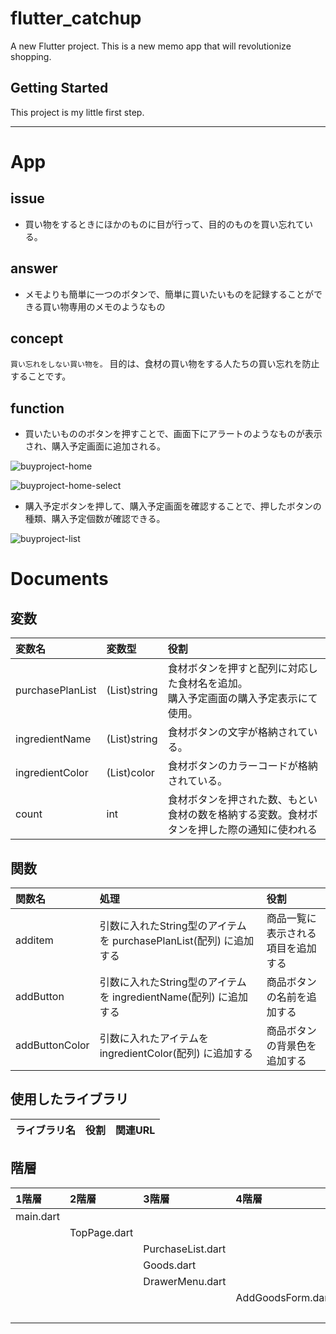 # flutter_catchup

A new Flutter project.
This is a new memo app that will revolutionize shopping.

## Getting Started

This project is my little first step.

---

# App

## issue

* 買い物をするときにほかのものに目が行って、目的のものを買い忘れている。

<!-- * 買い物するときに、以前に買ったものと同じものを買って無駄買いしてしまう。 -->

## answer

* メモよりも簡単に一つのボタンで、簡単に買いたいものを記録することができる買い物専用のメモのようなもの

<!-- * 買い物終了後、メモの履歴を商品ごとで見ることができる -->

## concept

`買い忘れをしない買い物を。`
目的は、食材の買い物をする人たちの買い忘れを防止することです。

## function

* 買いたいもののボタンを押すことで、画面下にアラートのようなものが表示され、購入予定画面に追加される。

![buyproject-home](https://user-images.githubusercontent.com/51155933/71222625-8cfe1000-2314-11ea-87f1-b8add6b0f608.png)

![buyproject-home-select](https://user-images.githubusercontent.com/51155933/71223050-fc283400-2315-11ea-8a0a-44ff593209a5.png)


* 購入予定ボタンを押して、購入予定画面を確認することで、押したボタンの種類、購入予定個数が確認できる。
<!-- 押された時間が表示される。 -->

![buyproject-list](https://user-images.githubusercontent.com/51155933/71301578-0b75b300-23e4-11ea-83f2-2059b45dc8e3.png)

<!-- * 購入予定の画面で「完了」ボタンを押すと、購入履歴に入る。 -->
<!-- * 購入履歴では、購入が完了した順で並んでいる。 -->

# Documents

## 変数

| 変数名           | 変数型       | 役割                                                                                       |
| :--------------- | :----------- | :----------------------------------------------------------------------------------------- |
| purchasePlanList | (List)string | 食材ボタンを押すと配列に対応した食材名を追加。<br>購入予定画面の購入予定表示にて使用。     |
| ingredientName   | (List)string | 食材ボタンの文字が格納されている。                                                         |
| ingredientColor  | (List)color  | 食材ボタンのカラーコードが格納されている。                                                 |
| count            | int          | 食材ボタンを押された数、もとい食材の数を格納する変数。食材ボタンを押した際の通知に使われる |

## 関数

| 関数名         | 処理                                                               | 役割                               |
| :------------- | :----------------------------------------------------------------- | :--------------------------------- |
| additem        | 引数に入れたString型のアイテムを purchasePlanList(配列) に追加する | 商品一覧に表示される項目を追加する |
| addButton      | 引数に入れたString型のアイテムを ingredientName(配列) に追加する   | 商品ボタンの名前を追加する         |
| addButtonColor | 引数に入れたアイテムを ingredientColor(配列) に追加する            | 商品ボタンの背景色を追加する       |

## 使用したライブラリ

| ライブラリ名 | 役割 | 関連URL |
| :----------- | :--- | :------ |

## 階層

| 1階層     | 2階層        | 3階層             | 4階層             | 5階層            |
| :-------- | :----------- | :---------------- | :---------------- | :--------------- |
| main.dart |              |                   |                   |                  |
|           | TopPage.dart |                   |                   |                  |
|           |              | PurchaseList.dart |                   |                  |
|           |              | Goods.dart        |                   |                  |
|           |              | DrawerMenu.dart   |                   |                  |
|           |              |                   | AddGoodsForm.dart |                  |
|           |              |                   |                   | SelectColor.dart |
